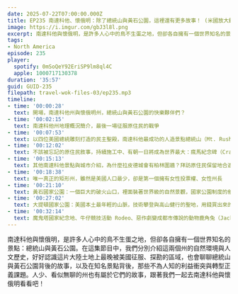 ```yaml
---
date: 2025-07-22T07:00:00.000Z
title: EP235 南達科他、懷俄明：除了總統山與黃石公園，這裡還有更多故事！ (米國放大鏡#31)
image: https://i.imgur.com/gbJ3l8l.png
excerpt: 南達科他與懷俄明，是許多人心中的鳥不生蛋之地，但卻各自擁有一個世界知名的景點：總統山與黃石公園。人少、看似無聊的州也有屬於它們的故事，跟著我們一起去南達科他與懷俄明看看吧！
tags:
- North America
episode: 235
player:
  spotify: 0mSoQeY92EriSP9lm8ql4C
  apple: 1000717130378
duration: '35:57'
guid: GUID-235
filepath: travel-wok-files-03/ep235.mp3
timeline:
- time: '00:00:28'
  text: 開場，南達科他州與懷俄明州，總統山與黃石公園的快樂夥伴們？
- time: '00:02:15'
  text: 南達科他州地理概況簡介，最後一場征服原住民的戰爭
- time: '00:07:53'
  text: 以四位美國總統雕刻打造的民主聖殿，南達科他最成功的人造景點總統山（Mt. Rushmore）
- time: '00:12:02'
  text: 不該被忘記的原住民敘事，持續施工中、有朝一日將成為世界最大：瘋馬紀念碑（Crazy Horse Memorial）
- time: '00:15:13'
  text: 其他南達科他景點與城市介紹，為什麼拉皮德城會有柏林圍牆？拜訪原住民保留地合適嗎？
- time: '00:18:38'
  text: 唯一真正的矩形州，雖然是美國人口最少，卻是第一個擁有女性投票權、女性州長
- time: '00:21:10'
  text: 黃石國家公園：一個巨大的破火山口，裡面裝著世界級的自然景觀，國家公園制度的催生者
- time: '00:27:02'
  text: 大提頓國家公園：美國本土最年輕的山脈，技術攀登與高山健行的聖地，用錢買出來的國家公園？
- time: '00:32:14'
  text: 魔鬼塔國家紀念地、牛仔競技活動 Rodeo、惡作劇變成都市傳說的動物鹿角兔（Jackalope）
---
```

南達科他與懷俄明，是許多人心中的鳥不生蛋之地，但卻各自擁有一個世界知名的景點：總統山與黃石公園。在這集節目中，我們分別介紹這兩個州的自然環境與人文歷史，好好認識這片大陸土地上最晚被美國征服、探勘的區域，也會聊聊總統山與黃石公園背後的故事，以及在知名景點背後，那些不為人知的利益衝突與轉型正義課題。人少、看似無聊的州也有屬於它們的故事，跟著我們一起去南達科他與懷俄明看看吧！